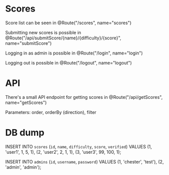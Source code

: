 
# Scores

Score list can be seen in @Route("/scores", name="scores")

Submitting new scores is possible in @Route("/api/submitScore/{name}/{difficulty}/{score}", name="submitScore")

Logging in as admin is possible in @Route("/login", name="login")

Logging out is possible in @Route("/logout", name="logout")

# API

There's a small API endpoint for getting scores in @Route("/api/getScores", name="getScores")

Parameters: order, orderBy (direction), filter

# DB dump

INSERT INTO `scores` (`id`, `name`, `difficulty`, `score`, `verified`) VALUES
	(1, 'user1', 1, 5, 1),
	(2, 'user2', 2, 1, 1),
	(3, 'user3', 99, 100, 1);
  
INSERT INTO `admins` (`id`, `username`, `password`) VALUES
	(1, 'chester', 'test'),
	(2, 'admin', 'admin');
